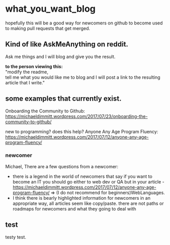 # what_you_want_blog
hopefully this will be a good way for newcomers on github to become used to making pull requests that get merged. 

## Kind of like AskMeAnything on reddit. 
Ask me things and I will blog and give you the result. 

<b>to the person viewing this: </b>
<br>"modify the readme, 
<br>tell me what you would like me to blog and I will post a link to the resulting article that I write."


## some examples that currently exist. 
Onboarding the Community to Github: 
<br>https://michaeldimmitt.wordpress.com/2017/07/23/onboarding-the-community-to-github/

new to programming? does this help? Anyone Any Age Program Fluency:
<br>https://michaeldimmitt.wordpress.com/2017/07/12/anyone-any-age-program-fluency/

### newcomer 

Michael, There are a few questions from a newcomer:
 - there is a legend in the world of newcomers that say if you want to become an IT you should go either to web dev or QA 
but in your article - https://michaeldimmitt.wordpress.com/2017/07/12/anyone-any-age-program-fluency/ =>
(I do not recommend for beginners)WebLanguages. 
- I think there is bearly highlighted information for newcomers in an appropriate way, all articles seem like copy/paste.
there are not paths or roadmaps for newcomers and what they going to deal with 
 
 ## test
testy test.
